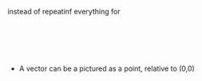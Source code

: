 instead of repeatinf everything for 
```c#







```

- A vector can be a pictured as a point,
		relative to (0,0)